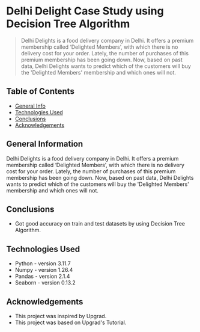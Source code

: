 # Delhi Delight Case Study using Decision Tree Algorithm
> Delhi Delights is a food delivery company in Delhi. It offers a premium membership called ‘Delighted Members’, with which there is no delivery cost for your order. Lately, the number of purchases of this premium membership has been going down. Now, based on past data, Delhi Delights wants to predict which of the customers will buy the 'Delighted Members' membership and which ones will not.

## Table of Contents
* [General Info](#general-information)
* [Technologies Used](#technologies-used)
* [Conclusions](#conclusions)
* [Acknowledgements](#acknowledgements)



## General Information

Delhi Delights is a food delivery company in Delhi. It offers a premium membership called ‘Delighted Members’, with which there is no delivery cost for your order. Lately, the number of purchases of this premium membership has been going down. Now, based on past data, Delhi Delights wants to predict which of the customers will buy the 'Delighted Members' membership and which ones will not.



## Conclusions
- Got good accuracy on train and test datasets by using Decision Tree Algorithm.



## Technologies Used
- Python - version 3.11.7
- Numpy - version 1.26.4
- Pandas - version 2.1.4
- Seaborn - version 0.13.2


## Acknowledgements
- This project was inspired by Upgrad.
- This project was based on Upgrad's Tutorial.


